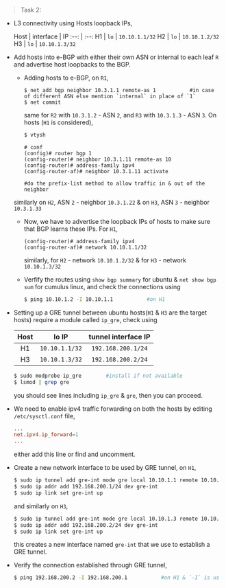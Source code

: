 >Task 2:

* L3 connectivity using Hosts loopback IPs,

    Host | interface | IP
    :--: | :--:
    H1 | `lo` | `10.10.1.1/32`
    H2 | `lo` | `10.10.1.2/32`
    H3 | `lo` | `10.10.1.3/32`

* Add hosts into e-BGP with either their own ASN or internal to each leaf `R` and advertise host loopbacks to the BGP.

    * Adding hosts to e-BGP, on `R1`,
      ```nclu
      $ net add bgp neighbor 10.3.1.1 remote-as 1           #in case of different ASN else mention `internal` in place of `1`
      $ net commit
      ```
      same for `R2` with `10.3.1.2` - ASN `2`, and `R3` with `10.3.1.3` - ASN `3`. On hosts (`H1` is considered),
      ```bash
      $ vtysh
      ```
      ```vtysh
      # conf
      (config)# router bgp 1
      (config-router)# neighbor 10.3.1.11 remote-as 10
      (config-router)# address-family ipv4
      (config-router-af)# neighbor 10.3.1.11 activate

      #do the prefix-list method to allow traffic in & out of the neighbor
      ```
    similarly on `H2`, ASN `2` - neighbor `10.3.1.22` & on `H3`, ASN `3` - neighbor `10.3.1.33`

    * Now, we have to advertise the loopback IPs of hosts to make sure that BGP learns these IPs. For `H1`,
        ```vtysh
        (config-router)# address-family ipv4
        (config-router-af)# network 10.10.1.1/32
        ```
      similarly, for `H2` - network `10.10.1.2/32` & for `H3` - network `10.10.1.3/32`

    * Verfify the routes using `show bgp summary` for ubuntu & `net show bgp sum` for cumulus linux, and check the connections using
        ```bash
        $ ping 10.10.1.2 -I 10.10.1.1           #on H1
        ```

* Setting up a GRE tunnel between ubuntu hosts(`H1` & `H3` are the target hosts) require a module called `ip_gre`, check using

    Host | lo IP | tunnel interface IP
    :--: | :--: | :--:
    H1 | `10.10.1.1/32` | `192.168.200.1/24`
    H3 | `10.10.1.3/32` | `192.168.200.2/24`

    ```bash
    $ sudo modprobe ip_gre        #install if not available
    $ lsmod | grep gre
    ```
    you should see lines including `ip_gre` & `gre`, then you can proceed.

* We need to enable ipv4 traffic forwarding on both the hosts by editing `/etc/sysctl.conf` file,
    ```conf
    ...
    net.ipv4.ip_forward=1
    ...
    ```
    either add this line or find and uncomment.

* Create a new network interface to be used by GRE tunnel, on `H1`,
    ```bash
    $ sudo ip tunnel add gre-int mode gre local 10.10.1.1 remote 10.10.1.3 ttl 255
    $ sudo ip addr add 192.168.200.1/24 dev gre-int
    $ sudo ip link set gre-int up
    ```
    and similarly on `H3`,
    ```bash
    $ sudo ip tunnel add gre-int mode gre local 10.10.1.3 remote 10.10.1.1 ttl 255
    $ sudo ip addr add 192.168.200.2/24 dev gre-int
    $ sudo ip link set gre-int up
    ```
    this creates a new interface named `gre-int` that we use to establish a GRE tunnel.

* Verify the connection established through GRE tunnel,
    ```bash
    $ ping 192.168.200.2 -I 192.168.200.1           #on H1 & `-I` is used, as we need to use the virtual interface to verify the tunnel
    ```
